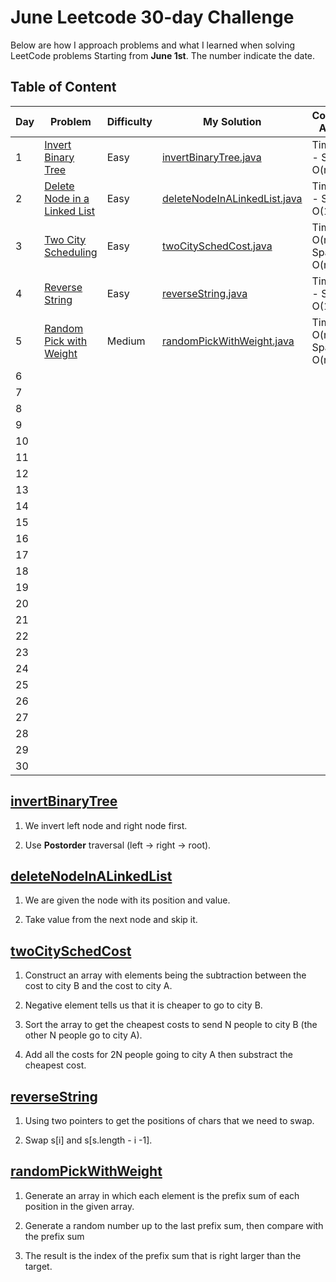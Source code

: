 # June Leetcode 30-day Challenge

Below are how I approach problems and what I learned when solving LeetCode problems Starting from **June 1st**. The number indicate the date.

## Table of Content

| Day | Problem                                                                                                               | Difficulty | My Solution                                                                                                                               | Complexity Analysis|
| --- | --------------------------------------------------------------------------------------------------------------------- | ---------- | ----------------------------------------------------------------------------------------------------------------------------------------- |--------------------|                  
| 1   | [Invert Binary Tree](https://leetcode.com/problems/invert-binary-tree/)                                               | Easy       | [invertBinaryTree.java](https://github.com/hieuvanle/codingChallenge/blob/master/leetcodeProblems/01-invertBinaryTree.java)               |Time: O(1) - Space: O(n)|
| 2   | [Delete Node in a Linked List](https://leetcode.com/problems/delete-node-in-a-linked-list/)                           | Easy       | [deleteNodeInALinkedList.java](https://github.com/hieuvanle/codingChallenge/blob/master/leetcodeProblems/02-deleteNodeInALinkedList.java) |Time: O(1) - Space: O(1)|
| 3   | [Two City Scheduling](https://leetcode.com/problems/two-city-scheduling/)                                             | Easy       | [twoCitySchedCost.java](https://github.com/hieuvanle/codingChallenge/blob/master/leetcodeProblems/03-twoCityScheduling.java)              |Time: O(nlogn) - Space: O(n)|
| 4   | [Reverse String](https://leetcode.com/problems/reverse-string/)                                                       | Easy       | [reverseString.java](https://github.com/hieuvanle/codingChallenge/blob/master/leetcodeProblems/04-reverseString.java)                     |Time: O(n) - Space: O(1)|
| 5   | [Random Pick with Weight](https://leetcode.com/problems/random-pick-with-weight/)                                     | Medium     | [randomPickWithWeight.java](https://github.com/hieuvanle/codingChallenge/blob/master/leetcodeProblems/05-randomPickWithWeight.java)       |Time: O(nlogn) - Space: O(n)|
| 6   |                                                                                                                       |            |                                                                                                                                           |                    |
| 7   |                                                                                                                       |            |                                                                                                                                           |                    |
| 8   |                                                                                                                       |            |                                                                                                                                           |                    |
| 9   |                                                                                                                       |            |                                                                                                                                           |                    |
| 10  |                                                                                                                       |            |                                                                                                                                           |                    |
| 11  |                                                                                                                       |            |                                                                                                                                           |                    |
| 12  |                                                                                                                       |            |                                                                                                                                           |                    |
| 13  |                                                                                                                       |            |                                                                                                                                           |                    |
| 14  |                                                                                                                       |            |                                                                                                                                           |                    |  
| 15  |                                                                                                                       |            |                                                                                                                                           |                    |
| 16  |                                                                                                                       |            |                                                                                                                                           |                    |
| 17  |                                                                                                                       |            |                                                                                                                                           |                    |
| 18  |                                                                                                                       |            |                                                                                                                                           |                    |
| 19  |                                                                                                                       |            |                                                                                                                                           |                    |
| 20  |                                                                                                                       |            |                                                                                                                                           |                    |  
| 21  |                                                                                                                       |            |                                                                                                                                           |                    |
| 22  |                                                                                                                       |            |                                                                                                                                           |                    |
| 23  |                                                                                                                       |            |                                                                                                                                           |                    |
| 24  |                                                                                                                       |            |                                                                                                                                           |                    |
| 25  |                                                                                                                       |            |                                                                                                                                           |                    | 
| 26  |                                                                                                                       |            |                                                                                                                                           |                    |   
| 27  |                                                                                                                       |            |                                                                                                                                           |                    | 
| 28  |                                                                                                                       |            |                                                                                                                                           |                    |
| 29  |                                                                                                                       |            |                                                                                                                                           |                    |
| 30  |                                                                                                                       |            |                                                                                                                                           |                    |

## [invertBinaryTree](https://github.com/hieuvanle/codingChallenge/blob/master/leetcodeProblems/01-invertBinaryTree.java)

1. We invert left node and right node first. 

2. Use **Postorder** traversal (left -> right -> root).

## [deleteNodeInALinkedList](https://github.com/hieuvanle/codingChallenge/blob/master/leetcodeProblems/02-deleteNodeInALinkedList.java)

1. We are given the node with its position and value. 

2. Take value from the next node and skip it.

## [twoCitySchedCost](https://github.com/hieuvanle/codingChallenge/blob/master/leetcodeProblems/02-deleteNodeInALinkedList.java)

1. Construct an array with elements being the subtraction between the cost to city B and the cost to city A.

2. Negative element tells us that it is cheaper to go to city B.

3. Sort the array to get the cheapest costs to send N people to city B (the other N people go to city A).

4. Add all the costs for 2N people going to city A then substract the cheapest cost.

## [reverseString](https://github.com/hieuvanle/codingChallenge/blob/master/leetcodeProblems/04-reverseString.java)

1. Using two pointers to get the positions of chars that we need to swap.

2. Swap s[i] and s[s.length - i -1].

## [randomPickWithWeight](https://github.com/hieuvanle/codingChallenge/blob/master/leetcodeProblems/05-randomPickWithWeight.java)

1. Generate an array in which each element is the prefix sum of each position in the given array.

2. Generate a random number up to the last prefix sum, then compare with the prefix sum

3. The result is the index of the prefix sum that is right larger than the target.
